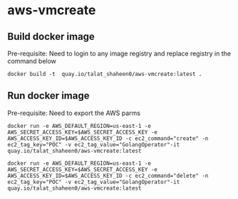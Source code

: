 # aws-vmcreate

## Build docker image
Pre-requisite: Need to login to any image registry and replace registry in the command below

```
docker build -t  quay.io/talat_shaheen0/aws-vmcreate:latest .
```

## Run docker image
Pre-requisite: Need to export the AWS parms

```
docker run -e AWS_DEFAULT_REGION=us-east-1 -e AWS_SECRET_ACCESS_KEY=$AWS_SECRET_ACCESS_KEY -e AWS_ACCESS_KEY_ID=$AWS_ACCESS_KEY_ID -c ec2_command="create" -n ec2_tag_key="POC" -v ec2_tag_value="GolangOperator"-it quay.io/talat_shaheen0/aws-vmcreate:latest

docker run -e AWS_DEFAULT_REGION=us-east-1 -e AWS_SECRET_ACCESS_KEY=$AWS_SECRET_ACCESS_KEY -e AWS_ACCESS_KEY_ID=$AWS_ACCESS_KEY_ID -c ec2_command="delete" -n ec2_tag_key="POC" -v ec2_tag_value="GolangOperator"-it quay.io/talat_shaheen0/aws-vmcreate:latest
```
